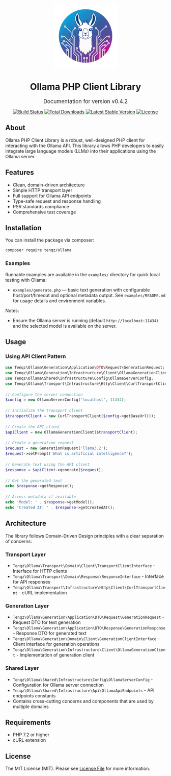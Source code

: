 <p align="center">
<img src="logo.png" alt="Ollama PHP Client Library" width="200">
</p>

<h1 align="center">Ollama PHP Client Library</h1>

<p align="center">
<span style="font-size: 1.2em;">Documentation for version v0.4.2</span>
</p>

<p align="center">
<a href="https://github.com/tenqz/ollama/actions"><img src="https://github.com/tenqz/ollama/workflows/Tests/badge.svg" alt="Build Status"></a>
<a href="https://packagist.org/packages/tenqz/ollama"><img src="https://img.shields.io/packagist/dt/tenqz/ollama" alt="Total Downloads"></a>
<a href="https://packagist.org/packages/tenqz/ollama"><img src="https://img.shields.io/packagist/v/tenqz/ollama" alt="Latest Stable Version"></a>
<a href="https://packagist.org/packages/tenqz/ollama"><img src="https://img.shields.io/packagist/l/tenqz/ollama" alt="License"></a>
</p>

## About

Ollama PHP Client Library is a robust, well-designed PHP client for interacting with the Ollama API. This library allows PHP developers to easily integrate large language models (LLMs) into their applications using the Ollama server.

## Features

- Clean, domain-driven architecture
- Simple HTTP transport layer
- Full support for Ollama API endpoints
- Type-safe request and response handling
- PSR standards compliance
- Comprehensive test coverage

## Installation

You can install the package via composer:

```bash
composer require tenqz/ollama
```

### Examples

Runnable examples are available in the `examples/` directory for quick local testing with Ollama:

- `examples/generate.php` — basic text generation with configurable host/port/timeout and optional metadata output. See `examples/README.md` for usage details and environment variables.

Notes:
- Ensure the Ollama server is running (default `http://localhost:11434`) and the selected model is available on the server.

## Usage

### Using API Client Pattern

```php
use Tenqz\Ollama\Generation\Application\DTO\Request\GenerationRequest;
use Tenqz\Ollama\Generation\Infrastructure\Client\OllamaGenerationClient;
use Tenqz\Ollama\Shared\Infrastructure\Config\OllamaServerConfig;
use Tenqz\Ollama\Transport\Infrastructure\Http\Client\CurlTransportClient;

// Configure the server connection
$config = new OllamaServerConfig('localhost', 11434);

// Initialize the transport client
$transportClient = new CurlTransportClient($config->getBaseUrl());

// Create the API client
$apiClient = new OllamaGenerationClient($transportClient);

// Create a generation request
$request = new GenerationRequest('llama3.2');
$request->setPrompt('What is artificial intelligence?');

// Generate text using the API client
$response = $apiClient->generate($request);

// Get the generated text
echo $response->getResponse();

// Access metadata if available
echo 'Model: ' . $response->getModel();
echo 'Created At: ' . $response->getCreatedAt();
```

## Architecture

The library follows Domain-Driven Design principles with a clear separation of concerns:

### Transport Layer
- `Tenqz\Ollama\Transport\Domain\Client\TransportClientInterface` - Interface for HTTP clients
- `Tenqz\Ollama\Transport\Domain\Response\ResponseInterface` - Interface for API responses
- `Tenqz\Ollama\Transport\Infrastructure\Http\Client\CurlTransportClient` - cURL implementation

### Generation Layer
- `Tenqz\Ollama\Generation\Application\DTO\Request\GenerationRequest` - Request DTO for text generation
- `Tenqz\Ollama\Generation\Application\DTO\Response\GenerationResponse` - Response DTO for generated text
- `Tenqz\Ollama\Generation\Domain\Client\GenerationClientInterface` - Client interface for generation operations
- `Tenqz\Ollama\Generation\Infrastructure\Client\OllamaGenerationClient` - Implementation of generation client

### Shared Layer
- `Tenqz\Ollama\Shared\Infrastructure\Config\OllamaServerConfig` - Configuration for Ollama server connection
- `Tenqz\Ollama\Shared\Infrastructure\Api\OllamaApiEndpoints` - API endpoints constants
- Contains cross-cutting concerns and components that are used by multiple domains

## Requirements

- PHP 7.2 or higher
- cURL extension

## License

The MIT License (MIT). Please see [License File](LICENSE) for more information.
